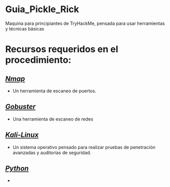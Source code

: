 # Guia_Pickle_Rick
Maquina para principiantes de TryHackMe, pensada para usar herramientas y técnicas básicas
<body>

# Recursos requeridos en el procedimiento:

## _[Nmap](https://nmap.org/docs.html)_

- Un herramienta de escaneo de puertos.

## _[Gobuster](https://hackertarget.com/gobuster-tutorial/)_
- Una herramienta de escaneo de redes

## _[Kali-Linux](https://www.kali.org/docs/)_
- Un sistema operativo pensado para realizar pruebas de penetración avanzadas y auditorías de seguridad.

## _[Python](https://www.python.org/)_
- 

